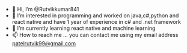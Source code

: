 - 👋 Hi, I’m @Rutvikkumar841
- 👀 I’m interested in programming and worked on java,c#,python and react native and have 1 year of experience in c# and .net framework
- 🌱 I’m currently learning react native and machine learning 
- 📫 How to reach me ... you can contact me using my email address patelrutvik99@gmail.com

<!---
Rutvikkumar841/Rutvikkumar841 is a ✨ special ✨ repository because its `README.md` (this file) appears on your GitHub profile.
You can click the Preview link to take a look at your changes.
--->
